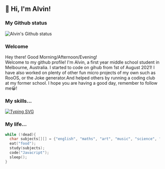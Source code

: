 ## 👋 Hi, I'm Alvin!
### My Github status
![Alvin's Github status](https://github-readme-stats.vercel.app/api?username=cheng-alvin)

### Welcome
Hey there! Good Morning/Afternoon/Evening!<br/>
Welcome to my github profile! I'm Alvin, a first year middle school student in Melbourne, Australia. I started to code on gihub from 1st of August 2021! I have also worked on plenty of other fun micro projects of my own such as RooOS, or the Joke generator.And helped others by running a coding club at my former school. 
I hope you are having a good day, remember to follow me😀! 
### My skills...
[![Typing SVG](https://readme-typing-svg.herokuapp.com?lines=Javascript;ReactJS;React+native;HTML;CSS;Express;C++;C;NASM;Make;Gcc;Linux;MacOS;Windows;MongoDB;NodeJS;Yarn)](https://git.io/typing-svg)

### My life...
```c
while (!dead){
  char subjects[][] = {"english", "maths", "art", "music", "science", "chinese"};
  eat("food");
  study(subjects);
  code("Javacript");
  sleep();
}
```
